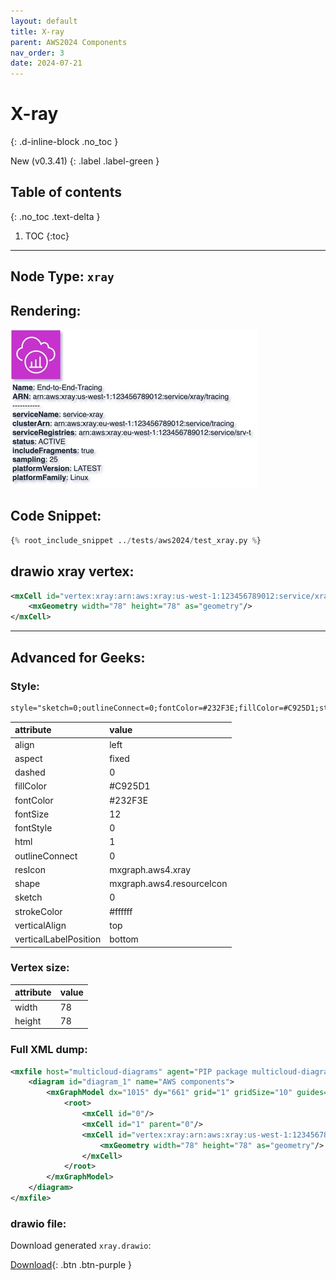 ```yaml
---
layout: default
title: X-ray
parent: AWS2024 Components
nav_order: 3
date: 2024-07-21
---
```


# X-ray
{: .d-inline-block .no_toc }

New (v0.3.41)
{: .label .label-green }

## Table of contents
{: .no_toc .text-delta }

1. TOC
{:toc}

---


## Node Type: ``xray``

## Rendering:

![lambda](output/jpg/xray.jpg)

## Code Snippet:

```python
{% root_include_snippet ../tests/aws2024/test_xray.py %}
```

## drawio xray vertex:

```xml
<mxCell id="vertex:xray:arn:aws:xray:us-west-1:123456789012:service/xray/tracing" parent="1" vertex="1">
    <mxGeometry width="78" height="78" as="geometry"/>
</mxCell>
```
---

## Advanced for Geeks:

### Style:
```html
style="sketch=0;outlineConnect=0;fontColor=#232F3E;fillColor=#C925D1;strokeColor=#ffffff;dashed=0;verticalLabelPosition=bottom;verticalAlign=top;align=left;html=1;fontSize=12;fontStyle=0;aspect=fixed;shape=mxgraph.aws4.resourceIcon;resIcon=mxgraph.aws4.xray;"
```

| attribute | value |
|:----------|:------|
|align| left |
|aspect| fixed |
|dashed| 0 |
|fillColor| #C925D1 |
|fontColor| #232F3E |
|fontSize| 12 |
|fontStyle| 0 |
|html| 1 |
|outlineConnect| 0 |
|resIcon| mxgraph.aws4.xray |
|shape| mxgraph.aws4.resourceIcon |
|sketch| 0 |
|strokeColor| #ffffff |
|verticalAlign| top |
|verticalLabelPosition| bottom |

### Vertex size:

| attribute | value |
|:---------|:-----------|
| width    | 78  |
| height   |78|

### Full XML dump:
```xml
<mxfile host="multicloud-diagrams" agent="PIP package multicloud-diagrams. Generate resources in draw.io compatible format for Cloud infrastructure. Copyrights @ Roman Tsypuk 2023. MIT license." type="MultiCloud">
    <diagram id="diagram_1" name="AWS components">
        <mxGraphModel dx="1015" dy="661" grid="1" gridSize="10" guides="1" tooltips="1" connect="1" arrows="1" fold="1" page="1" pageScale="1" pageWidth="850" pageHeight="1100" math="0" shadow="1">
            <root>
                <mxCell id="0"/>
                <mxCell id="1" parent="0"/>
                <mxCell id="vertex:xray:arn:aws:xray:us-west-1:123456789012:service/xray/tracing" value="&lt;b&gt;Name&lt;/b&gt;: End-to-End-Tracing&lt;BR&gt;&lt;b&gt;ARN&lt;/b&gt;: arn:aws:xray:us-west-1:123456789012:service/xray/tracing&lt;BR&gt;-----------&lt;BR&gt;&lt;b&gt;serviceName&lt;/b&gt;: service-xray&lt;BR&gt;&lt;b&gt;clusterArn&lt;/b&gt;: arn:aws:xray:eu-west-1:123456789012:service/tracing&lt;BR&gt;&lt;b&gt;serviceRegistries&lt;/b&gt;: arn:aws:xray:eu-west-1:123456789012:service/srv-t&lt;BR&gt;&lt;b&gt;status&lt;/b&gt;: ACTIVE&lt;BR&gt;&lt;b&gt;includeFragments&lt;/b&gt;: true&lt;BR&gt;&lt;b&gt;sampling&lt;/b&gt;: 25&lt;BR&gt;&lt;b&gt;platformVersion&lt;/b&gt;: LATEST&lt;BR&gt;&lt;b&gt;platformFamily&lt;/b&gt;: Linux" style="sketch=0;outlineConnect=0;fontColor=#232F3E;fillColor=#C925D1;strokeColor=#ffffff;dashed=0;verticalLabelPosition=bottom;verticalAlign=top;align=left;html=1;fontSize=12;fontStyle=0;aspect=fixed;shape=mxgraph.aws4.resourceIcon;resIcon=mxgraph.aws4.xray;" parent="1" vertex="1">
                    <mxGeometry width="78" height="78" as="geometry"/>
                </mxCell>
            </root>
        </mxGraphModel>
    </diagram>
</mxfile>
```

### drawio file:

Download generated ``xray.drawio``:

[Download](output/drawio/xray.drawio){: .btn .btn-purple }